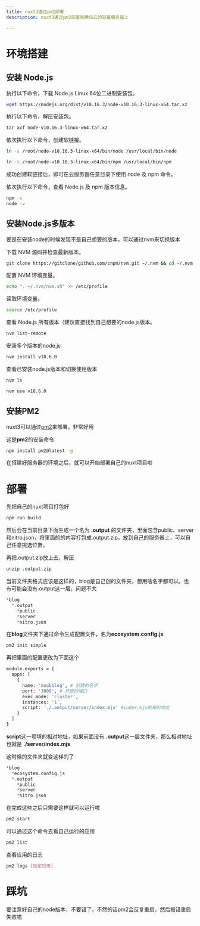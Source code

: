 ```yaml
---
title: nuxt3通过pm2部署
description: nuxt3通过pm2部署到腾讯云的轻量服务器上

---
```


# 环境搭建

## 安装 Node.js

执行以下命令，下载 Node.js Linux 64位二进制安装包。

```bash
wget https://nodejs.org/dist/v10.16.3/node-v10.16.3-linux-x64.tar.xz
```

执行以下命令，解压安装包。

```bash
tar xvf node-v10.16.3-linux-x64.tar.xz
```

依次执行以下命令，创建软链接。

```bash
ln -s /root/node-v10.16.3-linux-x64/bin/node /usr/local/bin/node

ln -s /root/node-v10.16.3-linux-x64/bin/npm /usr/local/bin/npm
```

成功创建软链接后，即可在云服务器任意目录下使用 node 及 npm 命令。

依次执行以下命令，查看 Node.js 及 npm 版本信息。

```bash
npm -v
node -v
```

## 安装Node.js多版本

要是在安装node的时候发现不是自己想要的版本，可以通过nvm来切换版本

下载 NVM 源码并检查最新版本。

```bash
git clone https://gitclone/github.com/cnpm/nvm.git ~/.nvm && cd ~/.nvm && git checkout `git describe --abbrev=0 --tags`
```

配置 NVM 环境变量。

```bash
echo ". ~/.nvm/nvm.sh" >> /etc/profile
```

读取环境变量。

```bash
source /etc/profile
```

查看 Node.js 所有版本（建议直接找到自己想要的node.js版本。

```bash
nvm list-remote
```

安装多个版本的node.js

```bash
nvm install v18.6.0
```

查看已安装node.js版本和切换使用版本

```bash
nvm ls

nvm use v18.6.0
```

## 安装PM2

nuxt3可以通过[pm2](https://pm2.fenxianglu.cn/docs/start/)来部署，非常好用

这是**pm2**的安装命令

```bash
npm install pm2@latest -g
```

在搭建好服务器的环境之后，就可以开始部署自己的nuxt项目啦

# 部署

先把自己的nuxt项目打包好

```c
npm run build
```

然后会在当前目录下面生成一个名为 **.output** 的文件夹，里面包含public、server和nitro.json，将里面的的内容打包成.output.zip，放到自己的服务器上，可以自己任意挑选位置。

再把.output.zip放上去，解压

```bash
unzip .output.zip
```

当前文件夹格式应该是这样的，blog是自己创的文件夹，想用啥名字都可以。也有可能会没有.output这一层，问题不大

```c
*blog
  *.output
    *public
    *server
    *nitro.json
```

在**blog**文件夹下通过命令生成配置文件，名为**ecosystem.config.js**

```bash
pm2 init simple
```

再把里面的配置更改为下面这个

```bash
module.exports = {
  apps: [
    {
      name: 'noobblog', # 创建的名字
      port: '3000', # 开放的端口
      exec_mode: 'cluster',
      instances: '1',
      script: './.output/server/index.mjs' #index.mjs的相对地址
    }
  ]
}
```

**script**这一项填的相对地址，如果前面没有 **.output**这一层文件夹，那么相对地址也就是 **./server/index.mjs**

这时候的文件夹就变这样的了

```c
*blog
  *ecosystem.config.js
  *.output
    *public
    *server
    *nitro.json
```

在完成这些之后只需要这样就可以运行啦

```bash
pm2 start
```

可以通过这个命令去看自己运行的应用

```bash
pm2 list
```

查看应用的日志

```bash
pm2 logs [指定应用]
```

# 踩坑

要注意好自己的node版本，不要错了，不然的话pm2会反复重启，然后报错重启失败喵
